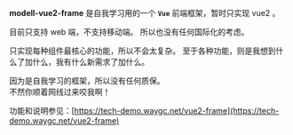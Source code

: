 **modell-vue2-frame** 是自我学习用的一个 **`Vue`** 前端框架，暂时只实现 vue2 。

目前只支持 web 端，不支持移动端。
所以也没有任何国际化的考虑。

只实现每种组件最核心的功能，所以不会太复杂。
至于各种功能，则是我想到什么了加什么，我有什么新需求了加什么。

因为是自我学习的框架，所以没有任何质保。  
不然你顺着网线过来咬我啊！

功能和说明参见：[https://tech-demo.waygc.net/vue2-frame](https://tech-demo.waygc.net/vue2-frame)